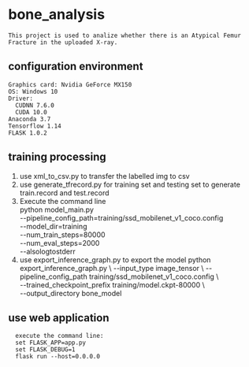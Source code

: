 # bone_analysis
    This project is used to analize whether there is an Atypical Femur Fracture in the uploaded X-ray.
## configuration environment
    Graphics card: Nvidia GeForce MX150
    OS: Windows 10
    Driver: 
      CUDNN 7.6.0
      CUDA 10.0
    Anaconda 3.7
    Tensorflow 1.14
    FLASK 1.0.2
## training processing
   1. use xml_to_csv.py to transfer the labelled img to csv
   2. use generate_tfrecord.py for training set and testing set to generate train.record and test.record
   3. Execute the command line   
      python model_main.py \
      --pipeline_config_path=training/ssd_mobilenet_v1_coco.config \
      --model_dir=training \
      --num_train_steps=80000 \
      --num_eval_steps=2000 \
      --alsologtostderr
   4. use export_inference_graph.py to export the model
       python export_inference_graph.py \ 
       --input_type image_tensor \ 
       --pipeline_config_path training/ssd_mobilenet_v1_coco.config \  
       --trained_checkpoint_prefix training/model.ckpt-80000 \  
       --output_directory bone_model
  ## use web application
      execute the command line:
      set FLASK_APP=app.py
      set FLASK_DEBUG=1
      flask run --host=0.0.0.0
     
